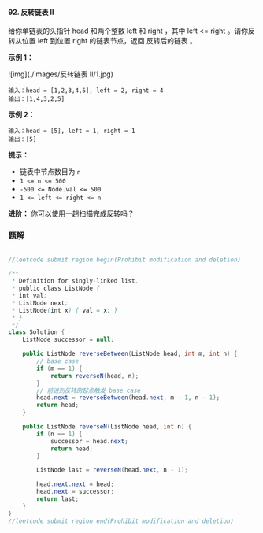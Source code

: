 #### 92. 反转链表 II

给你单链表的头指针 head 和两个整数 left 和 right ，其中 left <= right 。请你反转从位置 left 到位置 right 的链表节点，返回 反转后的链表 。

**示例 1：**

![img](./images/反转链表 II/1.jpg)

```shell
输入：head = [1,2,3,4,5], left = 2, right = 4
输出：[1,4,3,2,5]
```

**示例 2：**

```shell
输入：head = [5], left = 1, right = 1
输出：[5]
```

**提示：**

- 链表中节点数目为 `n`
- `1 <= n <= 500`
- `-500 <= Node.val <= 500`
- `1 <= left <= right <= n`

**进阶：** 你可以使用一趟扫描完成反转吗？

### 题解

```java

//leetcode submit region begin(Prohibit modification and deletion)

/**
 * Definition for singly-linked list.
 * public class ListNode {
 * int val;
 * ListNode next;
 * ListNode(int x) { val = x; }
 * }
 */
class Solution {
    ListNode successor = null;

    public ListNode reverseBetween(ListNode head, int m, int n) {
        // base case
        if (m == 1) {
            return reverseN(head, n);
        }
        // 前进到反转的起点触发 base case
        head.next = reverseBetween(head.next, m - 1, n - 1);
        return head;
    }

    public ListNode reverseN(ListNode head, int n) {
        if (n == 1) {
            successor = head.next;
            return head;
        }

        ListNode last = reverseN(head.next, n - 1);

        head.next.next = head;
        head.next = successor;
        return last;
    }
}
//leetcode submit region end(Prohibit modification and deletion)

```

